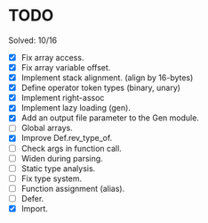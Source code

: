 # TODO

Solved: 10/16

- [X] Fix array access.
- [X] Fix array variable offset.
- [X] Implement stack alignment. (align by 16-bytes)
- [X] Define operator token types (binary, unary)
- [X] Implement right-assoc
- [X] Implement lazy loading (gen).
- [X] Add an output file parameter to the Gen module.
- [ ] Global arrays.
- [X] Improve Def.rev_type_of.
- [ ] Check args in function call.
- [ ] Widen during parsing.
- [ ] Static type analysis.
- [ ] Fix type system.
- [ ] Function assignment (alias).
- [ ] Defer.
- [X] Import.

